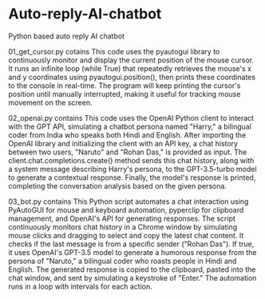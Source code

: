 # Auto-reply-AI-chatbot
Python based auto reply AI chatbot

01_get_cursor.py cotains
This code uses the pyautogui library to continuously monitor and display the current position of the mouse cursor. It runs an infinite loop (while True) that repeatedly retrieves the mouse's x and y coordinates using pyautogui.position(), then prints these coordinates to the console in real-time. The program will keep printing the cursor's position until manually interrupted, making it useful for tracking mouse movement on the screen.

02_openai.py contains
This code uses the OpenAI Python client to interact with the GPT API, simulating a chatbot persona named "Harry," a bilingual coder from India who speaks both Hindi and English. After importing the OpenAI library and initializing the client with an API key, a chat history between two users, "Naruto" and "Rohan Das," is provided as input. The client.chat.completions.create() method sends this chat history, along with a system message describing Harry's persona, to the GPT-3.5-turbo model to generate a contextual response. Finally, the model's response is printed, completing the conversation analysis based on the given persona.

03_bot.py contains
This Python script automates a chat interaction using PyAutoGUI for mouse and keyboard automation, pyperclip for clipboard management, and OpenAI's API for generating responses. The script continuously monitors chat history in a Chrome window by simulating mouse clicks and dragging to select and copy the latest chat content. It checks if the last message is from a specific sender ("Rohan Das"). If true, it uses OpenAI's GPT-3.5 model to generate a humorous response from the persona of "Naruto," a bilingual coder who roasts people in Hindi and English. The generated response is copied to the clipboard, pasted into the chat window, and sent by simulating a keystroke of "Enter." The automation runs in a loop with intervals for each action.
